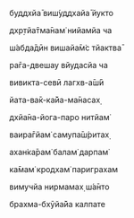 буддхйа̄ виш́уддхайа̄ йукто

дхр̣тйа̄тма̄нам̇ нийамйа ча

ш́абда̄дӣн вишайа̄м̇с тйактва̄

ра̄га-двешау вйудасйа ча

вивикта-севӣ лагхв-а̄ш́ӣ

йата-ва̄к-ка̄йа-ма̄насах̣

дхйа̄на-йога-паро нитйам̇

ваира̄гйам̇ самупа̄ш́ритах̣

ахан̇ка̄рам̇ балам̇ дарпам̇

ка̄мам̇ кродхам̇ париграхам

вимучйа нирмамах̣ ш́а̄нто

брахма-бхӯйа̄йа калпате